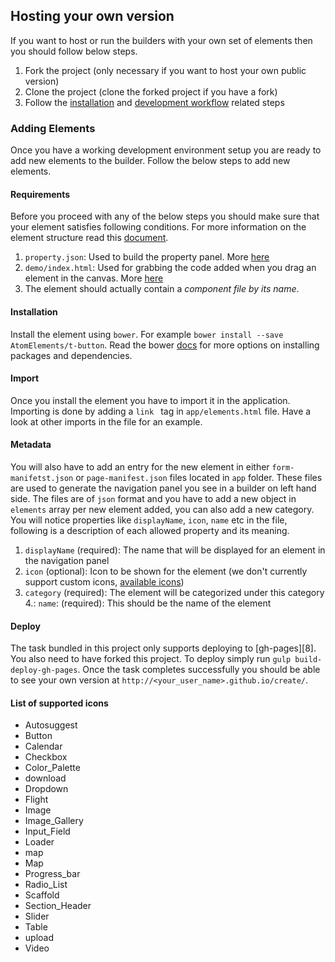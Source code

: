 ## Hosting your own version

If you want to host or run the builders with your own set of elements then you
should follow below steps.

1. Fork the project (only necessary if you want to host your own public version)
2. Clone the project (clone the forked project if you have a fork)
3. Follow the [installation][2] and [development workflow][3] related steps

### Adding Elements

Once you have a working development environment setup you are ready to add
new elements to the builder. Follow the below steps to add new elements.

#### Requirements
Before you proceed with any of the below steps you should make sure that your element
satisfies following conditions.
For more information on the element structure read this [document][5].

1. `property.json`: Used to build the property panel. More [here][4]
2. `demo/index.html`: Used for grabbing the code added when you drag an element in the canvas. More [here][6]
3. The element should actually contain a _component file by its name_.

#### Installation
Install the element using `bower`. For example `bower install --save AtomElements/t-button`.
Read the bower [docs][1] for more options on installing packages and dependencies.

#### Import
Once you install the element you have to import it in the application.
Importing is done by adding a `link ` tag in `app/elements.html` file.
Have a look at other imports in the file for an example.

#### Metadata
You will also have to add an entry for the new element in either `form-manifetst.json` or `page-manifest.json` files located in `app` folder.
These files are used to generate the navigation panel you see in a builder on left hand side.
The files are of `json` format and you have to add a new object in `elements` array per new element added, you can also
add a new category. You will notice properties like `displayName`, `icon`, `name` etc in the file, following is a
description of each allowed property and its meaning.

1. `displayName` (required): The name that will be displayed for an element in the navigation panel
2. `icon` (optional): Icon to be shown for the element (we don't currently support custom icons, [available icons][7])
3. `category` (required): The element will be categorized under this category
4.: `name`: (required): This should be the name of the element

#### Deploy
The task bundled in this project only supports deploying to [gh-pages][8]. You also need to have
forked this project. To deploy simply run `gulp build-deploy-gh-pages`. Once the task
completes successfully you should be able to see your own version at `http://<your_user_name>.github.io/create/`.


#### List of supported icons

* Autosuggest
* Button
* Calendar
* Checkbox
* Color_Palette
* download
* Dropdown
* Flight
* Image
* Image_Gallery
* Input_Field
* Loader
* map
* Map
* Progress_bar
* Radio_List
* Scaffold
* Section_Header
* Slider
* Table
* upload
* Video

[1]: https://github.com/bower/bower#installing-packages-and-dependencies
[2]: https://github.com/PolymerElements/polymer-starter-kit#install-dependencies
[3]: https://github.com/PolymerElements/polymer-starter-kit#development-workflow
[4]: https://github.com/atomproject/docs/blob/master/how-property-panel-works.md
[5]: https://github.com/atomproject/docs/blob/master/creating-an-element.md
[6]: demo_index
[7]: #list-of-supported-icons

